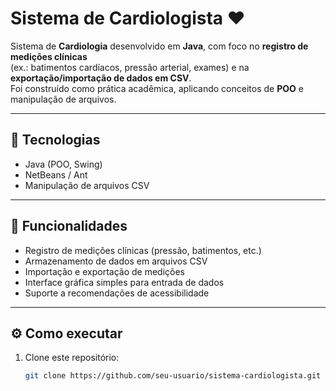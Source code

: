 # Sistema de Cardiologista ❤️

Sistema de **Cardiologia** desenvolvido em **Java**, com foco no **registro de medições clínicas**  
(ex.: batimentos cardíacos, pressão arterial, exames) e na **exportação/importação de dados em CSV**.  
Foi construído como prática acadêmica, aplicando conceitos de **POO** e manipulação de arquivos.

---

## 🚀 Tecnologias
- Java (POO, Swing)
- NetBeans / Ant
- Manipulação de arquivos CSV

---

## 📌 Funcionalidades
- Registro de medições clínicas (pressão, batimentos, etc.)  
- Armazenamento de dados em arquivos CSV  
- Importação e exportação de medições  
- Interface gráfica simples para entrada de dados  
- Suporte a recomendações de acessibilidade  

---

## ⚙️ Como executar
1. Clone este repositório:
   ```bash
   git clone https://github.com/seu-usuario/sistema-cardiologista.git
